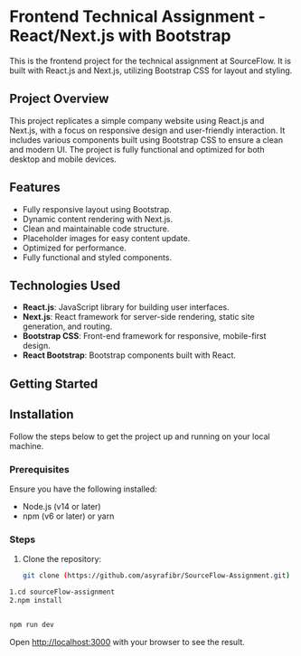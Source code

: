 # Frontend Technical Assignment - React/Next.js with Bootstrap

This is the frontend project for the technical assignment at SourceFlow. It is built with React.js and Next.js, utilizing Bootstrap CSS for layout and styling.


## Project Overview

This project replicates a simple company website using React.js and Next.js, with a focus on responsive design and user-friendly interaction. It includes various components built using Bootstrap CSS to ensure a clean and modern UI. The project is fully functional and optimized for both desktop and mobile devices.

## Features

- Fully responsive layout using Bootstrap.
- Dynamic content rendering with Next.js.
- Clean and maintainable code structure.
- Placeholder images for easy content update.
- Optimized for performance.
- Fully functional and styled components.

## Technologies Used

- **React.js**: JavaScript library for building user interfaces.
- **Next.js**: React framework for server-side rendering, static site generation, and routing.
- **Bootstrap CSS**: Front-end framework for responsive, mobile-first design.
- **React Bootstrap**: Bootstrap components built with React.

## Getting Started

## Installation

Follow the steps below to get the project up and running on your local machine.

### Prerequisites

Ensure you have the following installed:

- Node.js (v14 or later)
- npm (v6 or later) or yarn

### Steps

1. Clone the repository:

   ```bash
   git clone (https://github.com/asyrafibr/SourceFlow-Assignment.git)
 ```bash
1.cd sourceFlow-assignment
2.npm install


npm run dev
```

Open [http://localhost:3000](http://localhost:3000) with your browser to see the result.

